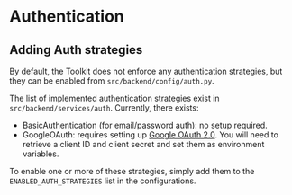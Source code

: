 # Authentication

## Adding Auth strategies

By default, the Toolkit does not enforce any authentication strategies, but they can be enabled from `src/backend/config/auth.py`.

The list of implemented authentication strategies exist in `src/backend/services/auth`. Currently, there exists:
- BasicAuthentication (for email/password auth): no setup required.
- GoogleOAuth: requires setting up [Google OAuth 2.0](https://support.google.com/cloud/answer/6158849?hl=en). You will need to retrieve a client ID and client secret and set them as environment variables.

To enable one or more of these strategies, simply add them to the `ENABLED_AUTH_STRATEGIES` list in the configurations.
